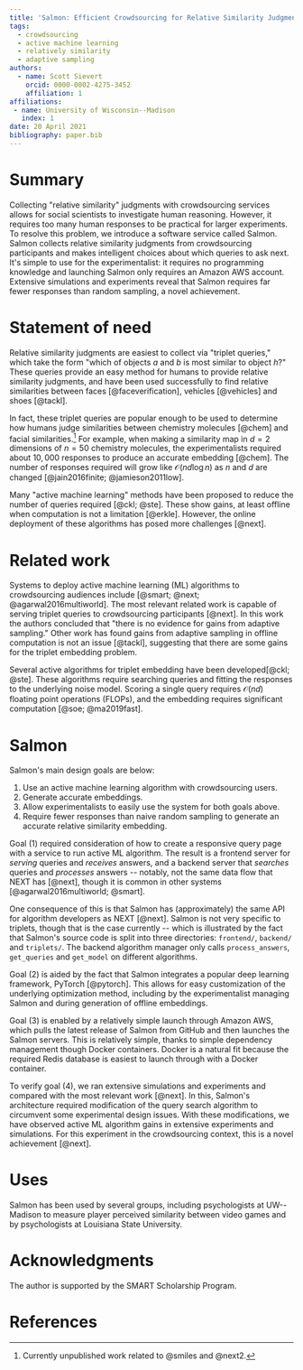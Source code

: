 ```yaml
---
title: 'Salmon: Efficient Crowdsourcing for Relative Similarity Judgments'
tags:
  - crowdsourcing
  - active machine learning
  - relatively similarity
  - adaptive sampling
authors:
  - name: Scott Sievert
    orcid: 0000-0002-4275-3452
    affiliation: 1
affiliations:
 - name: University of Wisconsin--Madison
   index: 1
date: 20 April 2021
bibliography: paper.bib
---
```


# Summary

Collecting "relative similarity" judgments with crowdsourcing services allows
for social scientists to investigate human reasoning. However, it requires too
many human responses to be practical for larger experiments. To resolve this
problem, we introduce a software service called Salmon. Salmon collects
relative similarity judgments from crowdsourcing participants and makes
intelligent choices about which queries to ask next. It's simple to use for the
experimentalist: it requires no programming knowledge and launching Salmon only
requires an Amazon AWS account. Extensive simulations and experiments reveal
that Salmon requires far fewer responses than random sampling, a novel
achievement.

# Statement of need

Relative similarity judgments are easiest to collect via "triplet queries,"
which take the form "which of objects $a$ and $b$ is most similar to object
$h$?" These queries provide an easy method for humans to provide relative
similarity judgments, and have been used successfully to find relative
similarities between faces [@faceverification], vehicles [@vehicles] and shoes
[@tackl].

In fact, these triplet queries are popular enough to be used to determine how
humans judge similarities between chemistry molecules [@chem] and facial
similarities.[^1] For example, when making a similarity map in $d=2$ dimensions
of $n = 50$ chemistry molecules, the experimentalists required about $10,000$
responses to produce an accurate embedding [@chem]. The number of responses
required will grow like $\mathcal{O}(nd\log n)$ as $n$ and $d$ are changed
[@jain2016finite; @jamieson2011low].

[^1]: Currently unpublished work related to @smiles and @next2.

Many "active machine learning" methods have been proposed to reduce the number
of queries required [@ckl; @ste]. These show gains, at least
offline when computation is not a limitation [@erkle]. However, the online
deployment of these algorithms has posed more challenges [@next].

# Related work

Systems to deploy active machine learning (ML) algorithms to crowdsourcing audiences include [@smart; @next; @agarwal2016multiworld].  The most relevant
related work is capable of serving triplet queries to crowdsourcing
participants [@next]. In this work the authors concluded that "there is no
evidence for gains from adaptive sampling." Other work has found gains from
adaptive sampling in offline computation is not an issue [@tackl], suggesting
that there are some gains for the triplet embedding problem.

Several active algorithms for triplet embedding have been developed[@ckl;
@ste]. These algorithms require searching queries and fitting the responses to
the underlying noise model. Scoring a single query requires $\mathcal{O}(nd)$
floating point operations (FLOPs), and the embedding requires
significant computation [@soe; @ma2019fast].

# Salmon

Salmon's main design goals are below:

1. Use an active machine learning algorithm with  crowdsourcing users.
2. Generate accurate embeddings.
3. Allow experimentalists to easily use the system for both goals above.
4. Require fewer responses than naive random sampling to generate an accurate
   relative similarity embedding.

Goal (1) required consideration of how to create a responsive query page with a
service to run active ML algorithm. The result is a frontend server for
*serving* queries and *receives* answers, and a backend server that *searches*
queries and *processes* answers -- notably, not the same data flow that NEXT has
[@next], though it is common in other systems [@agarwal2016multiworld; @smart].

One consequence of this is that Salmon has (approximately) the same API for
algorithm developers as NEXT [@next]. Salmon is not very specific to triplets,
though that is the case currently -- which is illustrated by the fact that
Salmon's source code is split into three directories: `frontend/`, `backend/`
and `triplets/`. The backend algorithm manager only calls `process_answers`,
`get_queries` and `get_model` on different algorithms.

Goal (2) is aided by the fact that Salmon integrates a popular deep learning
framework, PyTorch [@pytorch]. This allows for easy customization of the
underlying optimization method, including by the experimentalist managing
Salmon and during generation of offline embeddings.

Goal (3) is enabled by a relatively simple launch through Amazon AWS, which
pulls the latest release of Salmon from GitHub and then launches the Salmon
servers. This is relatively simple, thanks to simple dependency management
though Docker containers. Docker is a natural fit because the required Redis
database is easiest to launch through with a Docker container.

To verify goal (4), we ran extensive simulations and experiments and compared
with the most relevant work [@next]. In this, Salmon's architecture required
modification of the query search algorithm to circumvent some experimental
design issues. With these modifications, we have observed active ML algorithm
gains in extensive experiments and simulations. For this experiment in the
crowdsourcing context, this is a novel achievement [@next].

# Uses

Salmon has been used by several groups, including psychologists at UW--Madison
to measure player perceived similarity between video games and by psychologists
at Louisiana State University.

# Acknowledgments

The author is supported by the SMART Scholarship Program.

# References
